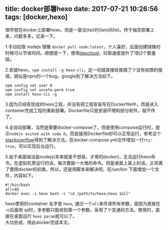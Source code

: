 title: docker部署hexo
date: 2017-07-21 10:26:56
tags: [docker,hexo]
---
很早想在docker上部署hexo，但是一直没(tai)时(lan)间(le)。终于抽空部署上来，问题多多，记录一下。

1.手动拉取 nodejs 镜像 `docker pull node:latest`，个人喜好，后面创建镜像的时候可以节省时间。顺便提一下，使用[daocloud](https://www.daocloud.io/)，拉取速度提升了1到2个数量级。

2.安装hexo，`npm install -g hexo-cli`，这一句就直接给我搞了个没有权限的报错。貌似是npm的一个bug，google到了解决方法如下。
```
npm config set user 0
npm config set unsafe-perm true
npm install hexo-cli -g
```
3.因为已经有现成的hexo工程，并没有把工程安装写在Dockerfile中，而是进入container完成工程的重新部署。Dockerfile只是安装环境和部分软件。就不传了。  

4.全自动部署，当然是需要docker-compose了。但是使用compose运行时，提示`nodejs exited with code 0`，而直接用Dockerfile却可以正常运行，参考这个[stackoverflow](https://stackoverflow.com/questions/37100358/docker-composer-exited-with-code-0)得到了解决方法。在docker-compose.yml文件增加一行`tty: true`，可以实现后台运行。  

5.由于桌面端没装nodejs(本来就是不想装，才用的docker)，无法运行hexo命令。在虚拟机里运行的话，每次要敲一大堆的命令。但是桌面上装上的话，又背离了使用docker的初衷。所以，还是用脚本来解决吧。在/usr/bin 下面增加一个文件，内容如下。
```
#!/bin/bash
all=$@
docker exec -i hexo bash -c "cd /path/to/hexo;hexo $all"
```
hexo使用的container 名字是 `hexo`, 通过一个`all`来传递所有参数，是因为直接在 -c后面用 `$@`时，多参数只能收到第一个参数，采用了个变通的方法。使用时，直接在桌面运行 `hexo param`就可以了。  
大功告成，用此docker完成本文。